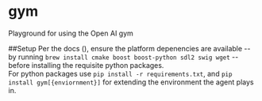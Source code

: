 # gym
Playground for using the Open AI gym


##Setup
Per the docs (), ensure the platform depenencies are available -- by running `brew install cmake boost boost-python sdl2 swig wget` -- before installing the requisite python packages.  
For python packages use `pip install -r requirements.txt`, and `pip install gym[{enviornment}]` for extending the environment the agent plays in.